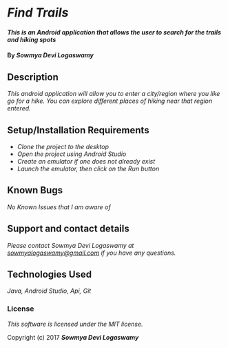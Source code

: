 # _Find Trails_

#### _This is an Android application that allows the user to search for the trails and hiking spots_

#### By _**Sowmya Devi Logaswamy**_

## Description

_This android application will allow you to enter a city/region where you like go for a hike. You can explore different places of hiking near that region entered._

## Setup/Installation Requirements

* _Clone the project to the desktop_
* _Open the project using Android Studio_
* _Create an emulator if one does not already exist_
* _Launch the emulator, then click on the Run button_


## Known Bugs

_No Known Issues that I am aware of_

## Support and contact details

_Please contact Sowmya Devi Logaswamy at sowmyalogaswamy@gmail.com if you have any questions._

## Technologies Used

_Java, Android Studio, Api, Git_

### License

*This software is licensed under the MIT license.*

Copyright (c) 2017 **_Sowmya Devi Logaswamy_**
